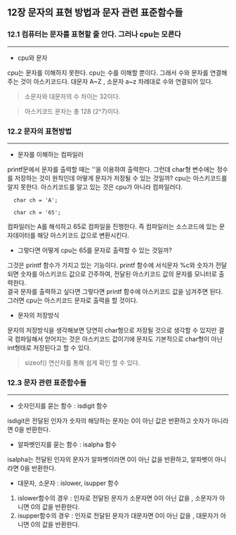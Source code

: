 ## 12장 문자의 표현 방법과 문자 관련 표준함수들

### 12.1 컴퓨터는 문자를 표현할 줄 안다. 그러나 cpu는 모른다
---

* cpu와 문자

cpu는 문자를 이해하지 못한다. cpu는 수를 이해할 뿐이다. 그래서 수와 문자를 연결해주는 것이 아스키코드다. 대문자 A~Z , 소문자 a~z 차례대로 수와 연결되어 있다.
> 소문자와 대문자의 수 차이는 32이다.

> 아스키코드 문자는 총 128 (2^7)이다.

### 12.2 문자의 표현방법
---

* 문자를 이해하는 컴파일러

printf문에서 문자를 출력할 때는 ''을 이용하여 출력한다. 그런데 char형 변수에는 정수를 저장하는 것이 원칙인데 어떻게 문자가 저장될 수 있는 것일까? cpu는 아스키코드를 알지 못한다. 아스키코드를 알고 있는 것은 cpu가 아니라 컴파일러다.

      char ch = 'A';

      char ch = '65';


컴파일러는 A를 해석하고 65로 컴파일을 진행한다. 즉 컴파일러는 소스코드에 있는 문자데이터를 해당 아스키코드 값으로 변환시킨다.

*  그렇다면 어떻게 cpu는 65를 문자로 출력할 수 있는 것일까?

그것은 printf 함수가 가지고 있는 기능이다. printf 함수에 서식문자 %c와 숫자가 전달되면 숫자를 아스키코드 값으로 간주하여, 전달된 아스키코드 값의 문자를 모니터로 출력한다.
<br>
결국 문자를 출력하고 싶다면 그렇다면 printf 함수에 아스키코드 값을 넘겨주면 된다. 그러면 cpu는 아스키코드 문자로 출력을 할 것이다.

* 문자의 저장방식

문자의 저장방식을 생각해보면 당연히 char형으로 저장될 것으로 생각할 수 있지만 결국 컴파일해서 얻어지는 것은 아스키코드 값이기에 문자도 기본적으로 char형이 아닌 int형태로 저장된다고 할 수 있다.
> sizeof() 연산자를 통해 쉽게 확인 할 수 있다.

### 12.3 문자 관련 표준함수들
---
* 숫자인지를 묻는 함수 : isdigit 함수

isdigit은 전달된 인자가 숫자의 해당하는 문자는 0이 아닌 값은 반환하고 숫자가 아니라면 0을 반환한다.

* 알파벳인지를 묻는 함수 : isalpha 함수

isalpha는 전달된 인자의 문자가 알파벳이라면 0이 아닌 값을 반환하고, 알파벳이 아니라면 0을 반환한다.

* 대문자, 소문자 : islower, isupper 함수

1. islower함수의 경우 : 인자로 전달된
문자가 소문자면 0이 아닌 값을 , 소문자가 아니면 0의 값을 반환한다.
2. isupper함수의 경우 : 인자로 전달된 문자가 대문자면 0이 아닌 값을 , 대문자가 아니면 0의 값을 반환한다.
